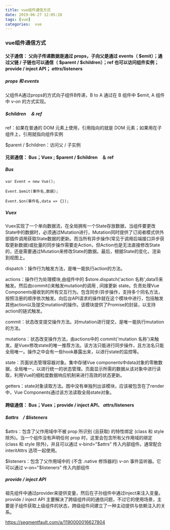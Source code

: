 ```yaml
---
title: vue组件通信方式
date: 2019-06-27 12:05:28
tags: [vue]
categories:  vue
---
```

### vue组件通信方式


#### 父子通信： 父向子传递数据是通过 props，子向父是通过 events（ $emit）；通过父链 / 子链也可以通信（ $parent / $children）；ref 也可以访问组件实例；provide / inject API； $attrs/$listeners

#####  props 和 events

父组件A通过props的方式向子组件B传递，B to A 通过在 B 组件中 $emit, A 组件中 v-on 的方式实现。


##### $children　＆ ref

ref：如果在普通的 DOM 元素上使用，引用指向的就是 DOM 元素；如果用在子组件上，引用就指向组件实例

$parent / $children：访问父 / 子实例

#### 兄弟通信： Bus；Vuex ; $parent / $children　＆ ref
<!--- more --->

##### Bus 
```
var Event = new Vue();
    
Event.$emit(事件名,数据);
    
Event.$on(事件名,data => {});

```
##### Vuex

Vuex实现了一个单向数据流，在全局拥有一个State存放数据，当组件要更改State中的数据时，必须通过Mutation进行，Mutation同时提供了订阅者模式供外部插件调用获取State数据的更新。而当所有异步操作(常见于调用后端接口异步获取更新数据)或批量的同步操作需要走Action，但Action也是无法直接修改State的，还是需要通过Mutation来修改State的数据。最后，根据State的变化，渲染到视图上。


 dispatch：操作行为触发方法，是唯一能执行action的方法。

 actions：操作行为处理模块,由组件中的 $store.dispatch('action 名称',data1)来触发。然后由commit()来触发mutation的调用 , 间接更新 state。负责处理Vue Components接收到的所有交互行为。包含同步/异步操作，支持多个同名方法，按照注册的顺序依次触发。向后台API请求的操作就在这个模块中进行，包括触发其他action以及提交mutation的操作。该模块提供了Promise的封装，以支持action的链式触发。

 commit：状态改变提交操作方法。对mutation进行提交，是唯一能执行mutation的方法。

mutations：状态改变操作方法，由actions中的 commit('mutation 名称')来触发。是Vuex修改state的唯一推荐方法。该方法只能进行同步操作，且方法名只能全局唯一。操作之中会有一些hook暴露出来，以进行state的监控等。

 state：页面状态管理容器对象。集中存储Vue components中data对象的零散数据，全局唯一，以进行统一的状态管理。页面显示所需的数据从该对象中进行读取，利用Vue的细粒度数据响应机制来进行高效的状态更新。

 getters：state对象读取方法。图中没有单独列出该模块，应该被包含在了render中，Vue Components通过该方法读取全局state对象。



#### 跨级通信： Bus；Vuex；provide / inject API、 $attrs/$listeners

#####  $attrs　/ $listeners

$attrs：包含了父作用域中不被 prop 所识别 (且获取) 的特性绑定 (class 和 style 除外)。当一个组件没有声明任何 prop 时，这里会包含所有父作用域的绑定 (class 和 style 除外)，并且可以通过 v-bind="$attrs" 传入内部组件。通常配合 interitAttrs 选项一起使用。

$listeners：包含了父作用域中的 (不含 .native 修饰器的) v-on 事件监听器。它可以通过 v-on="$listeners" 传入内部组件


#####  provide / inject API

祖先组件中通过provider来提供变量，然后在子孙组件中通过inject来注入变量。provide / inject API 主要解决了跨级组件间的通信问题，不过它的使用场景，主要是子组件获取上级组件的状态，跨级组件间建立了一种主动提供与依赖注入的关系。



https://segmentfault.com/a/1190000016627804